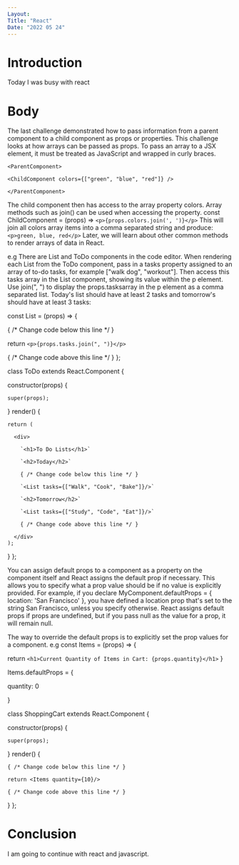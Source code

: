 ```yaml
---
Layout:
Title: "React"
Date: "2022 05 24"
---
```



# Introduction
Today I was busy with react

# Body
The last challenge demonstrated how to pass information from a parent component to a child component as props or properties. This challenge looks at how arrays can be passed as props. To pass an array to a JSX element, it must be treated as JavaScript and wrapped in curly braces.

`<ParentComponent>`

  `<ChildComponent colors={["green", "blue", "red"]} />`

`</ParentComponent>`

The child component then has access to the array property colors. Array methods such as join() can be used when accessing the property. const ChildComponent = (props) => `<p>{props.colors.join(', ')}</p>` This will join all colors array items into a comma separated string and produce: `<p>green, blue, red</p>` Later, we will learn about other common methods to render arrays of data in React.

e.g There are List and ToDo components in the code editor. When rendering each List from the ToDo component, pass in a tasks property assigned to an array of to-do tasks, for example ["walk dog", "workout"]. Then access this tasks array in the List component, showing its value within the p element. Use join(", ") to display the props.tasksarray in the p element as a comma separated list. Today's list should have at least 2 tasks and tomorrow's should have at least 3 tasks:

const List = (props) => {

  { /* Change code below this line */ }

  return `<p>{props.tasks.join(", ")}</p>`

  { /* Change code above this line */ }
};

class ToDo extends React.Component {

  constructor(props) {

    super(props);

  }
  render() {

    return (

      <div>

        `<h1>To Do Lists</h1>`

        `<h2>Today</h2>`

        { /* Change code below this line */ }

        `<List tasks={["Walk", "Cook", "Bake"]}/>`

        `<h2>Tomorrow</h2>`

        `<List tasks={["Study", "Code", "Eat"]}/>`

        { /* Change code above this line */ }

      </div>
    );
  }
};

You can assign default props to a component as a property on the component itself and React assigns the default prop if necessary. This allows you to specify what a prop value should be if no value is explicitly provided. For example, if you declare MyComponent.defaultProps = { location: 'San Francisco' }, you have defined a location prop that's set to the string San Francisco, unless you specify otherwise. React assigns default props if props are undefined, but if you pass null as the value for a prop, it will remain null. 

The way to override the default props is to explicitly set the prop values for a component.
e.g
 const Items = (props) => {

  return `<h1>Current Quantity of Items in Cart: {props.quantity}</h1>`
}

Items.defaultProps = {

  quantity: 0

}

class ShoppingCart extends React.Component {

  constructor(props) {

    super(props);

  }
  render() {

    { /* Change code below this line */ }

    return <Items quantity={10}/>

    { /* Change code above this line */ }

  }
};

# Conclusion
I am going to continue with react and javascript.